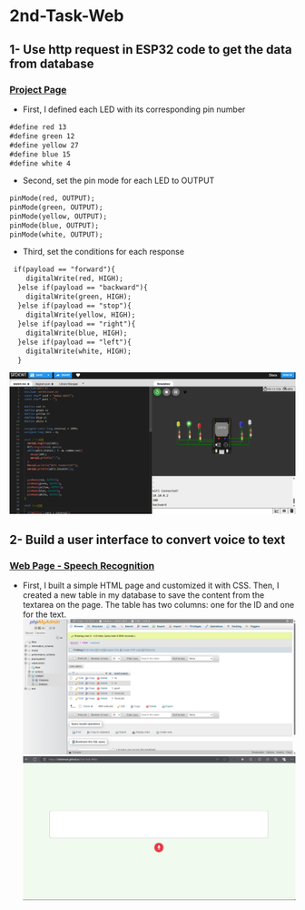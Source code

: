 # 2nd-Task-Web

## 1- Use http request in ESP32 code to get the data from database

### [Project Page](https://wokwi.com/projects/403532315770129409)

- First, I defined each LED with its corresponding pin number
```
#define red 13
#define green 12
#define yellow 27
#define blue 15
#define white 4
```
- Second, set the pin mode for each LED to OUTPUT
```
pinMode(red, OUTPUT);
pinMode(green, OUTPUT);
pinMode(yellow, OUTPUT);
pinMode(blue, OUTPUT);
pinMode(white, OUTPUT);
```
- Third, set the conditions for each response
```
 if(payload == "forward"){
    digitalWrite(red, HIGH);
  }else if(payload == "backward"){
    digitalWrite(green, HIGH);
  }else if(payload == "stop"){
    digitalWrite(yellow, HIGH);
  }else if(payload == "right"){
    digitalWrite(blue, HIGH);
  }else if(payload == "left"){
    digitalWrite(white, HIGH);
  }
```

![](imgs/t2-1.png)


## 2- Build a user interface to convert voice to text

### [Web Page - Speech Recognition](https://5efatimah.github.io/2nd-Task-Web/)

- First, I built a simple HTML page and customized it with CSS. Then, I created a new table in my database to save the content from the textarea on the page. The table has two columns: one for the ID and one for the text.
![](imgs/t2-2-1.png)
![](imgs/t2-2-2.png)
  






